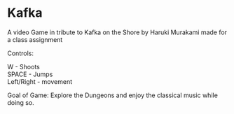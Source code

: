 # Kafka
A video Game in tribute to Kafka on the Shore by Haruki Murakami made for a class assignment

Controls: 

W          - Shoots  
SPACE      - Jumps   
Left/Right - movement

Goal of Game: Explore the Dungeons and enjoy the classical music while doing so.
